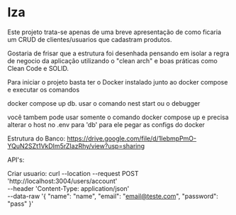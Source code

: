 
# Iza

Este projeto trata-se apenas de uma breve apresentação de como ficaria um CRUD de clientes/usuarios que cadastram produtos.

Gostaria de frisar que a estrutura foi desenhada pensando em isolar a regra de negocio da aplicação utilizando o "clean arch" e boas práticas como Clean Code e SOLID.



Para iniciar o projeto basta ter o Docker instalado junto ao docker compose e executar os comandos

docker compose up db.
usar o comando nest start ou o debugger

você tambem pode usar somente o comando docker compose up e precisa alterar o host no .env para 'db' para ele pegar as configs do docker



Estrutura do Banco:
https://drive.google.com/file/d/1IebmpPmO-YQuN2SZt1VkDIm5rZIazRhy/view?usp=sharing


API's: 

Criar usuario:
curl --location --request POST 'http://localhost:3004/users/account' \
--header 'Content-Type: application/json' \
--data-raw '{
    "name": "name",
    "email": "email@teste.com",
    "password": "pass"
}'

